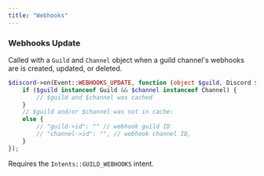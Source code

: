 ```yaml
---
title: "Webhooks"
---
```


### Webhooks Update

Called with a `Guild` and `Channel` object when a guild channel's webhooks are is created, updated, or deleted.

```php
$discord->on(Event::WEBHOOKS_UPDATE, function (object $guild, Discord $discord, object $channel) {
    if ($guild instanceof Guild && $channel instanceof Channel) {
        // $guild and $channel was cached
    }
    // $guild and/or $channel was not in cache:
    else {
        // "guild->id": "" // webhook guild ID
        // "channel->id": "", // webhook channel ID,
    }
});
```

Requires the `Intents::GUILD_WEBHOOKS` intent.
